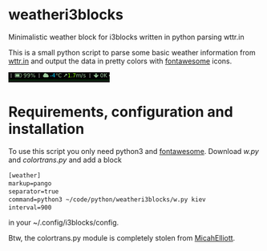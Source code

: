 # weatheri3blocks
Minimalistic weather block for i3blocks written in python parsing wttr.in


This is a small python script to parse some basic weather information from
[wttr.in](https://wttr.in/) and output the data in pretty colors with [fontawesome](https://pypi.org/project/fontawesome/) icons. 

![image](block.jpg)

# Requirements, configuration and installation
To use this script you only need python3 and
[fontawesome](https://pypi.org/project/fontawesome/). Download *w.py* and
*colortrans.py* and add a block

    [weather]
    markup=pango
    separator=true
    command=python3 ~/code/python/weatheri3blocks/w.py kiev
    interval=900
    
in your ~/.config/i3blocks/config.


Btw, the colortrans.py module is completely stolen from [MicahElliott](https://gist.github.com/MicahElliott/719710).

